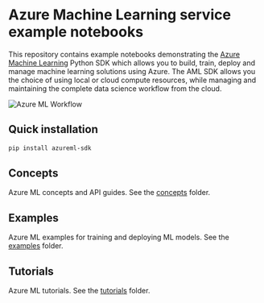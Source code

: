 # Azure Machine Learning service example notebooks

This repository contains example notebooks demonstrating the [Azure Machine Learning](https://azure.microsoft.com/en-us/services/machine-learning-service/) Python SDK which allows you to build, train, deploy and manage machine learning solutions using Azure.  The AML SDK allows you the choice of using local or cloud compute resources, while managing and maintaining the complete data science workflow from the cloud.

![Azure ML Workflow](https://raw.githubusercontent.com/MicrosoftDocs/azure-docs/master/articles/machine-learning/media/concept-azure-machine-learning-architecture/workflow.png)


## Quick installation
```sh
pip install azureml-sdk
```

## Concepts 
Azure ML concepts and API guides. See the [concepts](concepts) folder.

## Examples 
Azure ML examples for training and deploying ML models. See the [examples](examples) folder.

## Tutorials 
Azure ML tutorials. See the [tutorials](tutorials) folder. 

